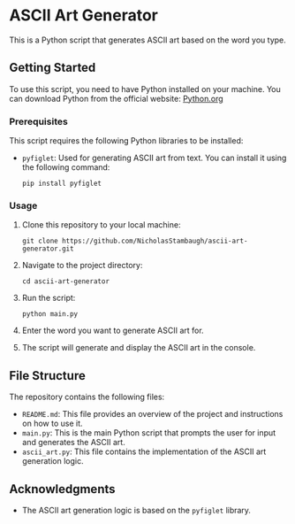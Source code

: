 # ASCII Art Generator

This is a Python script that generates ASCII art based on the word you type.

## Getting Started

To use this script, you need to have Python installed on your machine. You can download Python from the official website: [Python.org](https://www.python.org/)

### Prerequisites

This script requires the following Python libraries to be installed:

- `pyfiglet`: Used for generating ASCII art from text. You can install it using the following command:

  ```
  pip install pyfiglet
  ```

### Usage

1. Clone this repository to your local machine:

   ```
   git clone https://github.com/NicholasStambaugh/ascii-art-generator.git
   ```

2. Navigate to the project directory:

   ```
   cd ascii-art-generator
   ```

3. Run the script:

   ```
   python main.py
   ```

4. Enter the word you want to generate ASCII art for.

5. The script will generate and display the ASCII art in the console.

## File Structure

The repository contains the following files:

- `README.md`: This file provides an overview of the project and instructions on how to use it.
- `main.py`: This is the main Python script that prompts the user for input and generates the ASCII art.
- `ascii_art.py`: This file contains the implementation of the ASCII art generation logic.

## Acknowledgments

- The ASCII art generation logic is based on the `pyfiglet` library.
